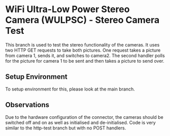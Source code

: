 # WiFi Ultra-Low Power Stereo Camera (WULPSC) - Stereo Camera Test
This branch is used to test the stereo functionality of the cameras. It uses two HTTP GET requests to take both pictures. One request takes a picture from camera 1, sends it, and switches to camera2. The second handler polls for the picture for camera 1 to be sent and then takes a picture to send over.

## Setup Environment
To setup environment for this, please look at the main branch.

## Observations
Due to the hardware configuration of the connector, the cameras should be switched off and on as well as initialised and de-initialised. Code is very similar to the http-test branch but with no POST handlers.